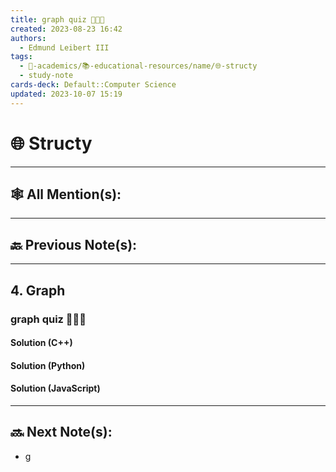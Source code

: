 ```yaml
---
title: graph quiz 👨🏽‍💻
created: 2023-08-23 16:42
authors:
  - Edmund Leibert III
tags:
  - 🔴-academics/📚-educational-resources/name/🌐-structy
  - study-note
cards-deck: Default::Computer Science
updated: 2023-10-07 15:19
---
```


# 🌐 Structy

---

## 🕸️ All Mention(s):

---

## 🔙 Previous Note(s):

---

## 4. Graph

### **graph quiz 👨🏽‍💻**

#### Solution (C++)

#### Solution (Python)

#### Solution (JavaScript)

---

## 🔜 Next Note(s):
- g
